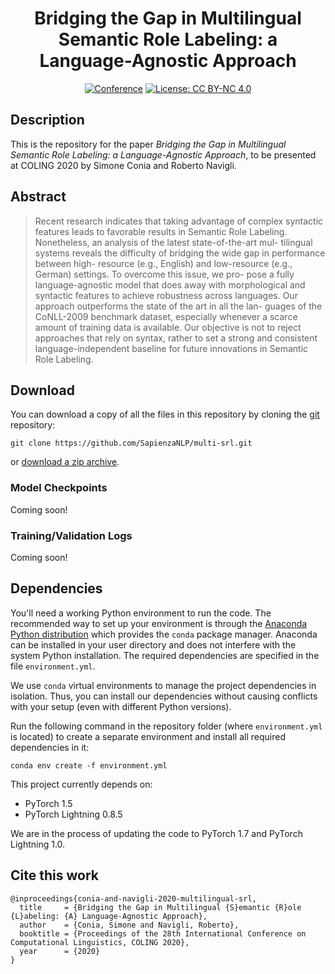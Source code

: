 <div align="center">    
 
# Bridging the Gap in Multilingual Semantic Role Labeling: a Language-Agnostic Approach     

[![Conference](http://img.shields.io/badge/COLING-2020-4b44ce.svg)](https://coling2020.org/)
[![License: CC BY-NC 4.0](https://img.shields.io/badge/License-CC%20BY--NC%204.0-lightgrey.svg)](https://creativecommons.org/licenses/by-nc/4.0/)

</div>

## Description
This is the repository for the paper *Bridging the Gap in Multilingual Semantic Role Labeling: a Language-Agnostic Approach*,
to be presented at COLING 2020 by Simone Conia and Roberto Navigli.


## Abstract
> Recent research indicates that taking advantage of complex syntactic features leads to favorable results in Semantic Role Labeling. 
  Nonetheless, an analysis of the latest state-of-the-art mul- tilingual systems reveals the difficulty of bridging the wide gap in
  performance between high- resource (e.g., English) and low-resource (e.g., German) settings.
  To overcome this issue, we pro- pose a fully language-agnostic model that does away with morphological and syntactic features
  to achieve robustness across languages.
  Our approach outperforms the state of the art in all the lan- guages of the CoNLL-2009 benchmark dataset,
  especially whenever a scarce amount of training data is available. Our objective is not to reject approaches that rely on syntax,
  rather to set a strong and consistent language-independent baseline for future innovations in Semantic Role Labeling.


## Download
You can download a copy of all the files in this repository by cloning the
[git](https://git-scm.com/) repository:

    git clone https://github.com/SapienzaNLP/multi-srl.git

or [download a zip archive](https://github.com/SapienzaNLP/multi-srl/archive/master.zip).

### Model Checkpoints
Coming soon!

### Training/Validation Logs
Coming soon!


## Dependencies
You'll need a working Python environment to run the code.
The recommended way to set up your environment is through the
[Anaconda Python distribution](https://www.anaconda.com/download/) which
provides the `conda` package manager.
Anaconda can be installed in your user directory and does not interfere with
the system Python installation.
The required dependencies are specified in the file `environment.yml`.

We use `conda` virtual environments to manage the project dependencies in
isolation.
Thus, you can install our dependencies without causing conflicts with your
setup (even with different Python versions).

Run the following command in the repository folder (where `environment.yml`
is located) to create a separate environment and install all required
dependencies in it:

    conda env create -f environment.yml

This project currently depends on:
* PyTorch 1.5
* PyTorch Lightning 0.8.5

We are in the process of updating the code to PyTorch 1.7 and PyTorch Lightning 1.0.

## Cite this work
    @inproceedings{conia-and-navigli-2020-multilingual-srl,
      title     = {Bridging the Gap in Multilingual {S}emantic {R}ole {L}abeling: {A} Language-Agnostic Approach},
      author    = {Conia, Simone and Navigli, Roberto},
      booktitle = {Proceedings of the 28th International Conference on Computational Linguistics, COLING 2020},
      year      = {2020}
    }
